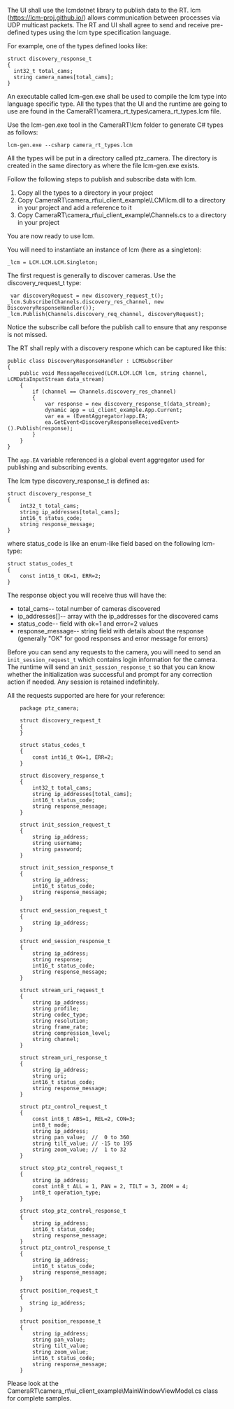 The UI shall use the lcmdotnet library to publish data to the RT. lcm (https://lcm-proj.github.io/) allows communication between processes via UDP multicast packets. The RT and UI shall agree to send and receive pre-defined types using the lcm type specification language. 

For example, one of the types defined looks like:

    struct discovery_response_t
    {
      int32_t total_cams;
      string camera_names[total_cams];
    }

An executable called lcm-gen.exe shall be used to compile the lcm type into language specific type. 
All the types that the UI and the runtime are going to use are found in the CameraRT\camera_rt_types\camera_rt_types.lcm file.

Use the lcm-gen.exe tool in the CameraRT\lcm folder to generate C# types as follows:

    lcm-gen.exe --csharp camera_rt_types.lcm

All the types will be put in a directory called ptz_camera. The directory is created in the same directory as where the file lcm-gen.exe exists. 

Follow the following steps to publish and subscribe data with lcm.
<ol>
<li> Copy all the types to a directory in your project </li>
<li> Copy CameraRT\camera_rt\ui_client_example\LCM\lcm.dll to a directory in your project and add a reference to it</li>
<li> Copy CameraRT\camera_rt\ui_client_example\Channels.cs to a directory in your project </li>
</ol>

You are now ready to use lcm. 

You will need to instantiate an instance of lcm (here as a singleton):

    _lcm = LCM.LCM.LCM.Singleton;
    
The first request is generally to discover cameras. Use the discovery_request_t type:

     var discoveryRequest = new discovery_request_t();
    _lcm.Subscribe(Channels.discovery_res_channel, new DiscoveryResponseHandler());
    _lcm.Publish(Channels.discovery_req_channel, discoveryRequest);

Notice the subscribe call before the publish call to ensure that any response is not missed.

The RT shall reply with a discovery respone which can be captured like this:

    public class DiscoveryResponseHandler : LCMSubscriber
    {
        public void MessageReceived(LCM.LCM.LCM lcm, string channel, LCMDataInputStream data_stream)
        {
            if (channel == Channels.discovery_res_channel)
            {
                var response = new discovery_response_t(data_stream);
                dynamic app = ui_client_example.App.Current;
                var ea = (EventAggregator)app.EA;
                ea.GetEvent<DiscoveryResponseReceivedEvent>().Publish(response);
            }
        }
    }
The `app.EA` variable referenced is a global event aggregator used for publishing and subscribing events.

The lcm type discovery_response_t is defined as:

    struct discovery_response_t
    {
        int32_t total_cams;
        string ip_addresses[total_cams];
    	int16_t status_code;
    	string response_message;
    }

where status_code is like an enum-like field based on the following lcm-type:

    struct status_codes_t
    {
    	const int16_t OK=1, ERR=2;
    }

The response object you will receive thus will have the:
<ul>
    <li>
    total_cams-- total number of cameras discovered
    </li>
    <li>
    ip_addresses[]-- array with the ip_addresses for the discovered cams
    </li>
    <li>
    status_code-- field with ok=1 and error=2 values
    </li>
    <li>
    response_message-- string field with details about the response (generally "OK" for good responses and error message for errors)
    </li>
</ul>

Before you can send any requests to the camera, you will need to send an `init_session_request_t` which contains login information for the camera. The runtime will send an `init_session_response_t` so that you can know whether the initialization was successful and prompt for any correction action if needed. Any session is retained indefinitely.

All the requests supported are here for your reference:

        package ptz_camera;
        
        struct discovery_request_t
        {
        }
        
        struct status_codes_t
        {
        	const int16_t OK=1, ERR=2;
        }
        
        struct discovery_response_t
        {
            int32_t total_cams;
            string ip_addresses[total_cams];
        	int16_t status_code;
        	string response_message;
        }
        
        struct init_session_request_t
        {
        	string ip_address;
        	string username;	
        	string password;	
        }
        
        struct init_session_response_t
        {
        	string ip_address;
        	int16_t status_code;
        	string response_message;
        }
        
        struct end_session_request_t
        {
        	string ip_address;
        }
        
        struct end_session_response_t
        {
        	string ip_address;
        	string response;
        	int16_t status_code;
        	string response_message;
        }
        
        struct stream_uri_request_t
        {
        	string ip_address;
        	string profile;
        	string codec_type;
        	string resolution;
        	string frame_rate;
        	string compression_level;
        	string channel;
        }
        
        struct stream_uri_response_t
        {    
        	string ip_address;
            string uri;
        	int16_t status_code;
        	string response_message;
        }
        
        struct ptz_control_request_t
        {
        	const int8_t ABS=1, REL=2, CON=3;
        	int8_t mode;
            string ip_address;
            string pan_value;  //  0 to 360
            string tilt_value; // -15 to 195
            string zoom_value; //  1 to 32
        }
        
        struct stop_ptz_control_request_t
        {
        	string ip_address;
        	const int8_t ALL = 1, PAN = 2, TILT = 3, ZOOM = 4;
        	int8_t operation_type;
        }
        
        struct stop_ptz_control_response_t
        {
        	string ip_address;
        	int16_t status_code;
        	string response_message;
        }
        struct ptz_control_response_t
        {
        	string ip_address;
        	int16_t status_code;
        	string response_message;
        }
        
        struct position_request_t
        {
           string ip_address;        
        }
        
        struct position_response_t
        {
        	string ip_address;
        	string pan_value;
        	string tilt_value;
        	string zoom_value;
        	int16_t status_code;
        	string response_message;
        }

Please look at the CameraRT\camera_rt\ui_client_example\MainWindowViewModel.cs class for complete samples.

